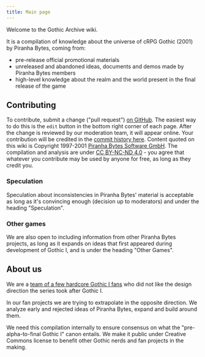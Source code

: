```yaml
---
title: Main page
---
```

Welcome to the Gothic Archive wiki. 

It is a compilation of knowledge about the universe of cRPG Gothic (2001) by Piranha Bytes, coming from:
- pre-release official promotional materials
- unreleased and abandoned ideas, documents and demos made by Piranha Bytes members
- high-level knowledge about the realm and the world present in the final release of the game

## Contributing
To contribute, submit a change ("pull request") [on GitHub](https://github.com/phoenixTales/wiki.gothicarchive.org). The easiest way to do this is the `edit` button in the bottom right corner of each page. After the change is reviewed by our moderation team, it will appear online. Your contribution will be credited in the [commit history here](https://github.com/PhoenixTales/wiki.gothicarchive.org/commits/main). Content quoted on this wiki is Copyright 1997-2001 [Piranha Bytes Software GmbH](https://piranha-bytes.com/). The compilation and analysis are under [CC BY-NC-ND 4.0](https://creativecommons.org/licenses/by-nc-nd/4.0/) - you agree that whatever you contribute may be used by anyone for free, as long as they credit you.

### Speculation
Speculation about inconsistencies in Piranha Bytes' material is acceptable as long as it's convincing enough (decision up to moderators) and under the heading "Speculation".

### Other games
We are also open to including information from other Piranha Bytes projects, as long as it expands on ideas that first appeared during development of Gothic I, and is under the heading "Other Games".

## About us
We are a [team of a few hardcore Gothic I fans](https://phoenixtales.de/) who did not like the design direction the series took after Gothic I. 

In our fan projects we are trying to extrapolate in the opposite direction. We analyze early and rejected ideas of Piranha Bytes, expand and build around them. 

We need this compilation internally to ensure consensus on what the "pre-alpha-to-final Gothic I" canon entails. We make it public under Creative Commons license to benefit other Gothic nerds and fan projects in the making.
